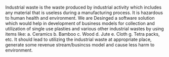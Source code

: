 Industrial waste is the waste produced by industrial activity which includes any material that is useless during a manufacturing process. It is hazardous to human health and environment.
We are Desinged a software solution which would help in development of business models for collection and utilization of single use plasties and various other industrial wastes by using items
like: a. Ceramics b. Bamboo c. Wood d. Jute e. Cloth g. Tetra packs, etc. 
It should lead to utilizing the industrial waste at appropriate place, generate some revenue stream/busincss model and cause less harm to environment.
